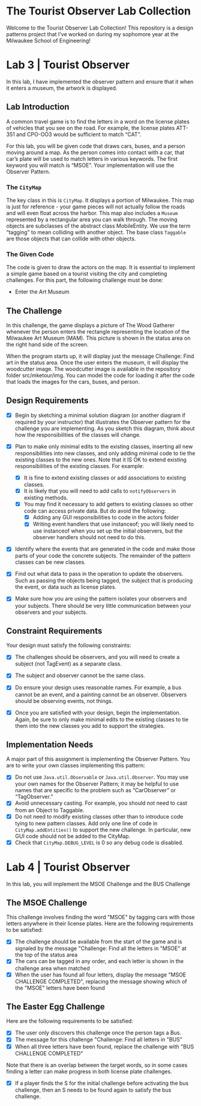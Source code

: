 
# The Tourist Observer Lab Collection
Welcome to the Tourist Observer Lab Collection! This repository is a design patterns project that I've worked on during my sophomore year at the Milwaukee School of Engineering!

# Lab 3 | Tourist Observer
In this lab, I have implemented the observer pattern and ensure that it when it enters a museum, the artwork is displayed. 

## Lab Introduction
A common travel game is to find the letters in a word on the license plates of vehicles that you see on the road. For example,
the license plates ATT-351 and CPO-OO3 would be sufficient to match “CAT”.

For this lab, you will be given code that draws cars, buses, and a person moving around a map. As the person comes into contact with a car,
that car’s plate will be used to match letters  in various keywords. The first keyword you will match is “MSOE”. Your implementation
will use the Observer Pattern.

### The ```CityMap```
The key class in this is ```CityMap```. It displays a portion of Milwaukee. This map is just for reference - your game pieces will not
actually  follow the roads and will even float across the harbor. This map also includes a ```Museum``` represented by a rectangular area you
can walk through. The moving objects are subclasses of the abstract class MobileEntity. We use the term “tagging” to mean colliding with
another object. The base class ```Taggable``` are those objects that can collide with other objects.

### The Given Code
The code is given to draw the actors on the map. It is essential to implement a simple game based on a tourist visiting the city and
completing challenges. For this part, the following challenge must be done:
- Enter the Art Museum

## The Challenge
In this challenge, the game displays a picture of The Wood Gatherer whenever the person enters the rectangle representing the location
of the Milwaukee Art Museum (MAM). This picture is shown in the status area on the right hand side of the screen.

When the program starts up, it will display just the message Challenge: Find art in the status area. Once the user enters the museum,
it will display the woodcutter image. The woodcutter image is available in the repository folder src/mketour/img. You can model the
code for loading it after the code that loads the images for the cars, buses, and person.


## Design Requirements
- [x] Begin by sketching a minimal solution diagram (or another diagram if required by your instructor) that illustrates the
  Observer pattern for the challenge you are implementing. As you sketch this diagram, think about how the responsibilities of
  the classes will change.

- [x] Plan to make only minimal edits to the existing classes, inserting all new responsibilities into new classes, and only
  adding minimal code to tie the existing classes to the new ones. Note that it IS OK to extend existing responsibilities of the
  existing classes. For example:
    - [x] It is fine to extend existing classes or add associations to existing classes.
    - [x] It is likely that you will need to add calls to ```notifyObservers``` in existing methods.
    - [x] You may find it necessary to add getters to existing classes so other code can access private data. But do avoid the following:
        - [x] Adding any GUI responsibilities to code in the actors folder
        - [x] Writing event handlers that use instanceof; you will likely need to use instanceof when you set up the initial observers,
          but the observer handlers should not need to do this.

- [x] Identify where the events that are generated in the code and make those parts of your code the concrete subjects. The remainder
  of the pattern classes can be new classes.

- [x] Find out what data to pass in the operation to update the observers. Such as passing the objects being tagged, the subject that is
  producing the event, or data such as license plates.

- [x] Make sure how you are using the pattern isolates your observers and your subjects. There should be very little communication between
  your observers and your subjects.

## Constraint Requirements
Your design must satisfy the following constraints:
- [x] The challenges should be observers, and you will need to create a subject (not TagEvent) as a separate class.
- [x] The subject and observer cannot be the same class.
- [x] Do ensure your design uses reasonable names. For example, a bus cannot be an event, and a painting cannot be an observer.
  Observers should be observing events, not things.
- [x] Once you are satisfied with your design, begin the implementation. Again, be sure to only make minimal edits to the existing
  classes to tie them into the new classes you add to support the strategies. 


## Implementation Needs
A major part of this assignment is implementing the Observer Pattern. You are to write your own classes implementing this pattern:
- [x] Do not use ```Java.util.Observable``` or ```Java.util.Observer```. You may use your own names for the Observer Pattern; it may be
  helpful
  to use names that are specific to the problem such as “CarObserver” or “TagObserver.”
- [x] Avoid unnecessary casting. For example, you should not need to cast from an Object to Taggable.
- [x] Do not need to modify existing classes other than to introduce code tying to new pattern classes. Add only one line of code in
  ```CityMap.addEntities()``` to support the new challenge. In particular, new GUI code should not be added to the CityMap.
- [x] Check that ```CityMap.DEBUG_LEVEL``` is 0 so any debug code is disabled. 

# Lab 4 | Tourist Observer
In this lab, you will implement the MSOE Challenge and the BUS Challenge

## The MSOE Challenge
This challenge involves finding the word "MSOE" by tagging cars with those letters anywhere in their license plates. Here are the
following requirements to be satisfied:
- [x] The challenge should be available from the start of the game and is signaled by the message
  "Challenge: Find all the letters in "MSOE" at the top of the status area
- [x] The cars can be tagged in any order, and each letter is shown in the challenge area when matched
- [x] When the user has found all four letters, display the message "MSOE CHALLENGE COMPLETED", replacing the message showing
  which of the "MSOE" letters have been found

## The Easter Egg Challenge
Here are the following requirements to be satisfied:
- [x] The user only discovers this challenge once the person tags a Bus.
- [x] The message for this challenge "Challenge: Find all letters in "BUS"
- [x] When all three letters have been found, replace the challenge with "BUS CHALLENGE COMPLETED"

Note that there is an overlap between the target words, so in some cases finding a letter can make progress in both license plate
challenges.

- [x] If a player finds the S for the initial challenge before activating the bus challenge, then an S needs to be found again to
  satisfy the bus challenge. 
